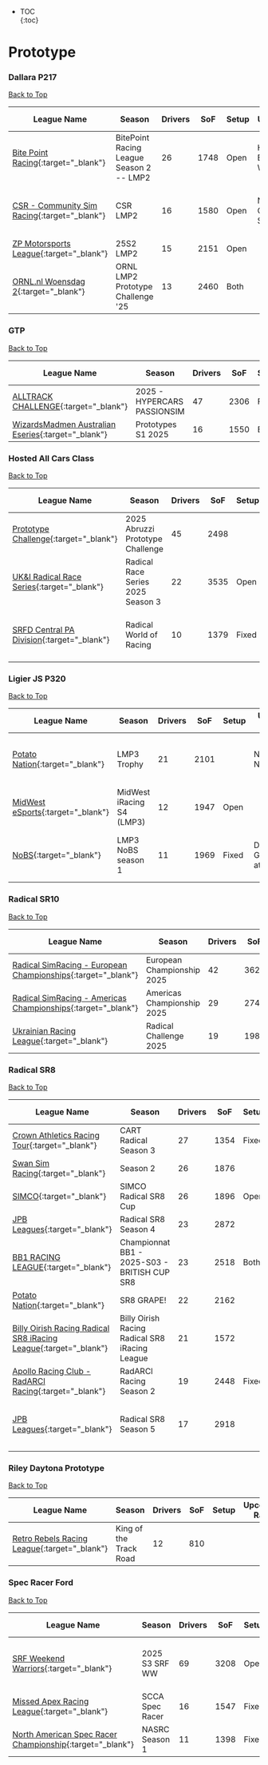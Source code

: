 * TOC  
{:toc}

# Prototype

### Dallara P217

[Back to Top](#)  

| League Name | Season | Drivers | SoF | Setup | Upcoming Race | New York | London | Sydney |
|-------------------------------------------------------------------------------------------------------------------------|------------------------------------------|-------|----|-----|--------------------------------|--------------------------|--------------------------|---------------------------|
|[Bite Point Racing](https://members.iracing.com/membersite/member/LeagueView.do?league=12233){:target="_blank"} |BitePoint Racing League Season 2 \-\- LMP2 |26 |1748 |Open |Hockenheimring Baden-Württemberg |Fri, August 29 08:20PM EDT |Sat, August 30 01:20AM BST |Sat, August 30 10:20AM AEST |
|[CSR \- Community Sim Racing](https://members.iracing.com/membersite/member/LeagueView.do?league=10570){:target="_blank"} |CSR LMP2 |16 |1580 |Open |Nürburgring Grand-Prix-Strecke |Tue, August 26 03:00PM EDT |Tue, August 26 08:00PM BST |Wed, August 27 05:00AM AEST |
|[ZP Motorsports League](https://members.iracing.com/membersite/member/LeagueView.do?league=4618){:target="_blank"} |25S2 LMP2 |15 |2151 |Open | | | | |
|[ORNL\.nl Woensdag 2](https://members.iracing.com/membersite/member/LeagueView.do?league=5805){:target="_blank"} |ORNL LMP2 Prototype Challenge '25 |13 |2460 |Both | | | | |

### GTP

[Back to Top](#)  

| League Name | Season | Drivers | SoF | Setup | Upcoming Race | New York | London | Sydney |
|-----------------------------------------------------------------------------------------------------------------------------|----------------------------|-------|----|-----|-------------|--------|------|------|
|[ALLTRACK CHALLENGE](https://members.iracing.com/membersite/member/LeagueView.do?league=7561){:target="_blank"} |2025 \- HYPERCARS PASSIONSIM |47 |2306 |Fixed | | | | |
|[WizardsMadmen Australian Eseries](https://members.iracing.com/membersite/member/LeagueView.do?league=4153){:target="_blank"} |Prototypes S1 2025 |16 |1550 |Both | | | | |

### Hosted All Cars Class

[Back to Top](#)  

| League Name | Season | Drivers | SoF | Setup | Upcoming Race | New York | London | Sydney |
|----------------------------------------------------------------------------------------------------------------------|---------------------------------|-------|----|-----|------------------------------|--------------------------|--------------------------|---------------------------|
|[Prototype Challenge](https://members.iracing.com/membersite/member/LeagueView.do?league=10509){:target="_blank"} |2025 Abruzzi Prototype Challenge |45 |2498 | | | | | |
|[UK&I Radical Race Series](https://members.iracing.com/membersite/member/LeagueView.do?league=5547){:target="_blank"} |Radical Race Series 2025 Season 3 |22 |3535 |Open |Autódromo José Carlos Pace |Thu, August 28 02:15PM EDT |Thu, August 28 07:15PM BST |Fri, August 29 04:15AM AEST |
|[SRFD Central PA Division](https://members.iracing.com/membersite/member/LeagueView.do?league=10390){:target="_blank"} |Radical World of Racing |10 |1379 |Fixed |Canadian Tire Motorsports Park |Tue, August 26 09:00PM EDT |Wed, August 27 02:00AM BST |Wed, August 27 11:00AM AEST |

### Ligier JS P320

[Back to Top](#)  

| League Name | Season | Drivers | SoF | Setup | Upcoming Race | New York | London | Sydney |
|-------------------------------------------------------------------------------------------------------------|---------------------------|-------|----|-----|--------------------------------|--------------------------|--------------------------|---------------------------|
|[Potato Nation](https://members.iracing.com/membersite/member/LeagueView.do?league=8525){:target="_blank"} |LMP3 Trophy |21 |2101 | |Nürburgring Nordschleife |Fri, August 29 03:58PM EDT |Fri, August 29 08:58PM BST |Sat, August 30 05:58AM AEST |
|[MidWest eSports](https://members.iracing.com/membersite/member/LeagueView.do?league=11203){:target="_blank"} |MidWest iRacing S4 \(LMP3\) |12 |1947 |Open | | | | |
|[NoBS](https://members.iracing.com/membersite/member/LeagueView.do?league=12682){:target="_blank"} |LMP3 NoBS season 1 |11 |1969 |Fixed |Detroit Grand Prix at Belle Isle |Tue, August 26 08:45PM EDT |Wed, August 27 01:45AM BST |Wed, August 27 10:45AM AEST |

### Radical SR10

[Back to Top](#)  

| League Name | Season | Drivers | SoF | Setup | Upcoming Race | New York | London | Sydney |
|----------------------------------------------------------------------------------------------------------------------------------------|--------------------------|-------|----|-----|-------------|--------|------|------|
|[Radical SimRacing \- European Championships](https://members.iracing.com/membersite/member/LeagueView.do?league=9305){:target="_blank"} |European Championship 2025 |42 |3624 | | | | | |
|[Radical SimRacing \- Americas Championships](https://members.iracing.com/membersite/member/LeagueView.do?league=9304){:target="_blank"} |Americas Championship 2025 |29 |2748 | | | | | |
|[Ukrainian Racing League](https://members.iracing.com/membersite/member/LeagueView.do?league=10983){:target="_blank"} |Radical Challenge 2025 |19 |1983 | | | | | |

### Radical SR8

[Back to Top](#)  

| League Name | Season | Drivers | SoF | Setup | Upcoming Race | New York | London | Sydney |
|--------------------------------------------------------------------------------------------------------------------------------------------|-----------------------------------------------|-------|----|-----|------------------------|-----------------------------|-----------------------------|------------------------------|
|[Crown Athletics Racing Tour](https://members.iracing.com/membersite/member/LeagueView.do?league=10372){:target="_blank"} |CART Radical Season 3 |27 |1354 |Fixed | | | | |
|[Swan Sim Racing](https://members.iracing.com/membersite/member/LeagueView.do?league=12078){:target="_blank"} |Season 2 |26 |1876 | | | | | |
|[SIMCO](https://members.iracing.com/membersite/member/LeagueView.do?league=11871){:target="_blank"} |SIMCO Radical SR8 Cup |26 |1896 |Open | | | | |
|[JPB Leagues](https://members.iracing.com/membersite/member/LeagueView.do?league=10467){:target="_blank"} |Radical SR8 Season 4 |23 |2872 | | | | | |
|[BB1 RACING LEAGUE](https://members.iracing.com/membersite/member/LeagueView.do?league=9246){:target="_blank"} |Championnat BB1 \- 2025\-S03 \- BRITISH CUP SR8 |23 |2518 |Both | | | | |
|[Potato Nation](https://members.iracing.com/membersite/member/LeagueView.do?league=8525){:target="_blank"} |SR8 GRAPE\! |22 |2162 | | | | | |
|[Billy Oirish Racing Radical SR8 iRacing League](https://members.iracing.com/membersite/member/LeagueView.do?league=12649){:target="_blank"} |Billy Oirish Racing Radical SR8 iRacing League |21 |1572 | | | | | |
|[Apollo Racing Club \- RadARCl Racing](https://members.iracing.com/membersite/member/LeagueView.do?league=5370){:target="_blank"} |RadARCl Racing Season 2 |19 |2448 |Fixed | | | | |
|[JPB Leagues](https://members.iracing.com/membersite/member/LeagueView.do?league=10467){:target="_blank"} |Radical SR8 Season 5 |17 |2918 | |Charlotte Motor Speedway |Mon, September 01 02:50PM EDT |Mon, September 01 07:50PM BST |Tue, September 02 04:50AM AEST |

### Riley Daytona Prototype

[Back to Top](#)  

| League Name | Season | Drivers | SoF | Setup | Upcoming Race | New York | London | Sydney |
|-----------------------------------------------------------------------------------------------------------------------|----------------------|-------|---|-----|-------------|--------|------|------|
|[Retro Rebels Racing League](https://members.iracing.com/membersite/member/LeagueView.do?league=6553){:target="_blank"} |King of the Track Road |12 |810 | | | | | |

### Spec Racer Ford

[Back to Top](#)  

| League Name | Season | Drivers | SoF | Setup | Upcoming Race | New York | London | Sydney |
|------------------------------------------------------------------------------------------------------------------------------------|---------------|-------|----|-----|-------------------------|--------------------------|--------------------------|------------------------------|
|[SRF Weekend Warriors](https://members.iracing.com/membersite/member/LeagueView.do?league=1566){:target="_blank"} |2025 S3 SRF WW |69 |3208 |Open |Long Beach Street Circuit |Sun, August 31 02:40PM EDT |Sun, August 31 07:40PM BST |Mon, September 01 04:40AM AEST |
|[Missed Apex Racing League](https://members.iracing.com/membersite/member/LeagueView.do?league=8693){:target="_blank"} |SCCA Spec Racer |16 |1547 |Fixed | | | | |
|[North American Spec Racer Championship](https://members.iracing.com/membersite/member/LeagueView.do?league=11606){:target="_blank"} |NASRC Season 1 |11 |1398 |Fixed | | | | |

